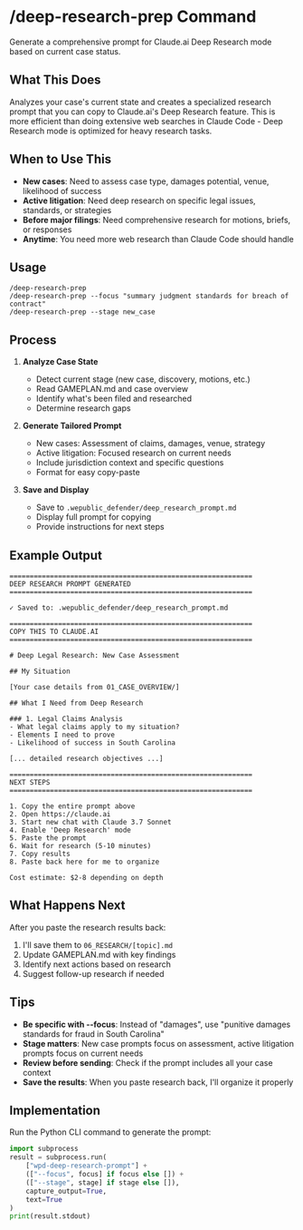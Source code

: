# /deep-research-prep Command

Generate a comprehensive prompt for Claude.ai Deep Research mode based on current case status.

## What This Does

Analyzes your case's current state and creates a specialized research prompt that you can copy to Claude.ai's Deep Research feature. This is more efficient than doing extensive web searches in Claude Code - Deep Research mode is optimized for heavy research tasks.

## When to Use This

- **New cases**: Need to assess case type, damages potential, venue, likelihood of success
- **Active litigation**: Need deep research on specific legal issues, standards, or strategies
- **Before major filings**: Need comprehensive research for motions, briefs, or responses
- **Anytime**: You need more web research than Claude Code should handle

## Usage

```
/deep-research-prep
/deep-research-prep --focus "summary judgment standards for breach of contract"
/deep-research-prep --stage new_case
```

## Process

1. **Analyze Case State**
   - Detect current stage (new case, discovery, motions, etc.)
   - Read GAMEPLAN.md and case overview
   - Identify what's been filed and researched
   - Determine research gaps

2. **Generate Tailored Prompt**
   - New cases: Assessment of claims, damages, venue, strategy
   - Active litigation: Focused research on current needs
   - Include jurisdiction context and specific questions
   - Format for easy copy-paste

3. **Save and Display**
   - Save to `.wepublic_defender/deep_research_prompt.md`
   - Display full prompt for copying
   - Provide instructions for next steps

## Example Output

```
============================================================
DEEP RESEARCH PROMPT GENERATED
============================================================

✓ Saved to: .wepublic_defender/deep_research_prompt.md

============================================================
COPY THIS TO CLAUDE.AI
============================================================

# Deep Legal Research: New Case Assessment

## My Situation

[Your case details from 01_CASE_OVERVIEW/]

## What I Need from Deep Research

### 1. Legal Claims Analysis
- What legal claims apply to my situation?
- Elements I need to prove
- Likelihood of success in South Carolina

[... detailed research objectives ...]

============================================================
NEXT STEPS
============================================================

1. Copy the entire prompt above
2. Open https://claude.ai
3. Start new chat with Claude 3.7 Sonnet
4. Enable 'Deep Research' mode
5. Paste the prompt
6. Wait for research (5-10 minutes)
7. Copy results
8. Paste back here for me to organize

Cost estimate: $2-8 depending on depth
```

## What Happens Next

After you paste the research results back:
1. I'll save them to `06_RESEARCH/[topic].md`
2. Update GAMEPLAN.md with key findings
3. Identify next actions based on research
4. Suggest follow-up research if needed

## Tips

- **Be specific with --focus**: Instead of "damages", use "punitive damages standards for fraud in South Carolina"
- **Stage matters**: New case prompts focus on assessment, active litigation prompts focus on current needs
- **Review before sending**: Check if the prompt includes all your case context
- **Save the results**: When you paste research back, I'll organize it properly

## Implementation

Run the Python CLI command to generate the prompt:

```python
import subprocess
result = subprocess.run(
    ["wpd-deep-research-prompt"] +
    (["--focus", focus] if focus else []) +
    (["--stage", stage] if stage else []),
    capture_output=True,
    text=True
)
print(result.stdout)
```
